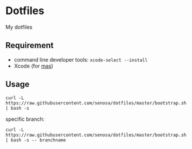# Dotfiles
My dotfiles

## Requirement
- command line developer tools: `xcode-select --install`
- Xcode (for [mas][1])

## Usage
```
curl -L https://raw.githubusercontent.com/senosa/dotfiles/master/bootstrap.sh | bash -s
```
specific branch:
```
curl -L https://raw.githubusercontent.com/senosa/dotfiles/master/bootstrap.sh | bash -s -- branchname
```

[1]:https://github.com/mas-cli/mas
